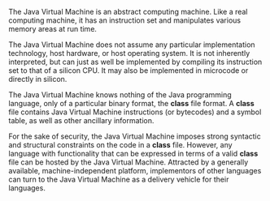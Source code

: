 The Java Virtual Machine is an abstract computing machine. Like a real computing machine, it has an instruction set and manipulates various memory areas at run time.

The Java Virtual Machine does not assume any particular implementation technology, host hardware, or host operating system. It is not inherently interpreted, but can just as well be implemented by compiling its instruction set to that of a silicon CPU. It may also be implemented in microcode or directly in silicon.

The Java Virtual Machine knows nothing of the Java programming language, only of a particular binary format, the **class** file format. A **class** file contains Java Virtual Machine instructions (or bytecodes) and a symbol table, as well as other ancillary information.

For the sake of security, the Java Virtual Machine imposes strong syntactic and structural constraints on the code in a **class** file. However, any language with functionality that can be expressed in terms of a valid **class** file can be hosted by the Java Virtual Machine. Attracted by a generally available, machine-independent platform, implementors of other languages can turn to the Java Virtual Machine as a delivery vehicle for their languages.